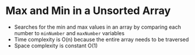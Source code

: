 # Max and Min in a Unsorted Array

- Searches for the min and max values in an array by comparing each number to `minNumber` and `maxNumber` variables
- Time complexity is O(n) because the entire array needs to be traversed
- Space complexity is constant O(1)
